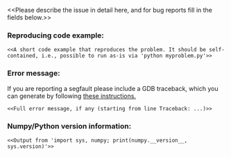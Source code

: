
<<Please describe the issue in detail here, and for bug reports fill in the fields below.>>

### Reproducing code example:
```
<<A short code example that reproduces the problem. It should be self-contained, i.e., possible to run as-is via 'python myproblem.py'>>
```

### Error message:
If you are reporting a segfault please include a GDB traceback, which you can
generate by following
[these instructions.](https://github.com/numpy/numpy/blob/master/doc/source/dev/development_environment.rst#debugging)

```
<<Full error message, if any (starting from line Traceback: ...)>>
```

### Numpy/Python version information:
```
<<Output from 'import sys, numpy; print(numpy.__version__, sys.version)'>>
```


